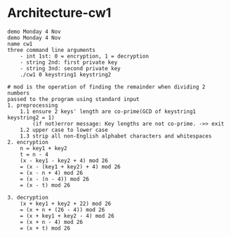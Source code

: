 # Architecture-cw1

<pre><code>demo Monday 4 Nov
demo Monday 4 Nov
name cw1
three command line arguments
	- int 1st: 0 = encryption, 1 = decryption 
	- string 2nd: first private key
	- string 3nd: second private key
	./cw1 0 keystring1 keystring2

# mod is the operation of finding the remainder when dividing 2 numbers
passed to the program using standard input
1. preprocessing
	1.1 ensure 2 keys' length are co-prime(GCD of keystring1 keystring2 = 1)
		(if not)error message: Key lengths are not co-prime. ->> exit
	1.2 upper case to lower case
	1.3 strip all non-English alphabet characters and whitespaces
2. encryption
	n = key1 + key2
	t = n - 4
	(x - key1 - key2 + 4) mod 26
	= (x - (key1 + key2) + 4) mod 26
	= (x - n + 4) mod 26
	= (x - (n - 4)) mod 26
	= (x - t) mod 26

3. decryption
	(x + key1 + key2 + 22) mod 26
	= (x + n + (26 - 4)) mod 26
	= (x + key1 + key2 - 4) mod 26
	= (x + n - 4) mod 26
	= (x + t) mod 26

</code></pre>
